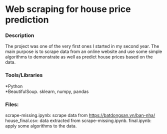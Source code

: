 # Web scraping for house price prediction
### Description
The project was one of the very first ones I started in my second year. The main purpose is to scrape data from an online website and use some simple algorithms to demonstrate as well as predict house prices based on the data.
### Tools/Libraries
*Python  
*BeautifulSoup. sklearn, numpy, pandas
### Files:
scrape-missing.ipynb: scrape data from https://batdongsan.vn/ban-nha/
house_final.csv: data extracted from scrape-missing.ipynb.
final.ipynb: apply some algorithms to the data.

